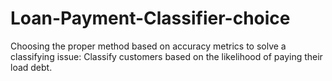 # Loan-Payment-Classifier-choice
Choosing the proper method based on accuracy metrics to solve a classifying issue: Classify customers based on the likelihood of paying their load debt. 
